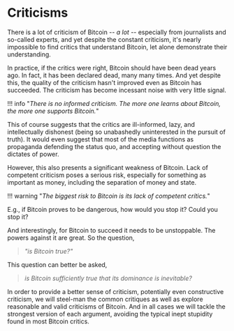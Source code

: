 # Criticisms

There is a lot of criticism of Bitcoin --
 *a lot*
 -- especially from journalists and so-called 
 experts,
 and yet despite the constant criticism, 
 it's nearly impossible 
 to find critics that understand
 Bitcoin, let alone demonstrate
 their understanding.

In practice, if the critics were right,
 Bitcoin should have been dead years ago.
In fact, it has been declared
 dead,
 many
 many
 times.
And yet despite this, the quality of the criticism
 hasn't improved even as Bitcoin has succeeded.
The criticism has become incessant
 noise with very little signal.

!!! info "*There is no informed criticism. The more one learns about Bitcoin, the more one supports Bitcoin.*"


This of course suggests
 that the critics are ill-informed,
 lazy, and intellectually dishonest
 (being so unabashedly uninterested
 in the pursuit of truth). 
It would even suggest that most of the media functions as
 propaganda defending the status quo, and
 accepting without question the dictates of power.

However,
 this also presents a significant weakness of
 Bitcoin. 
Lack of competent criticism 
 poses a serious risk,
 especially for something as important as money,
 including the 
 separation of money and state.

!!! warning "*The biggest risk to Bitcoin is its lack of competent crítics.*"

E.g., if Bitcoin proves to be dangerous,
 how would you stop it?
 Could you stop it?
 
And interestingly, for Bitcoin to succeed
 it needs to be unstoppable. The powers
 against it are great. So the question, 

> *"is Bitcoin true?"*

This question can better be asked,

> *is Bitcoin 
 sufficiently true that its
 dominance is inevitable?*

In order to provide a better sense of
 criticism, 
 potentially even constructive criticism,
 we will steel-man the
 common critiques as well as explore
 reasonable and valid criticisms of Bitcoin.
And in all cases we will tackle the strongest
 version of each argument,
 avoiding the typical inept stupidity
 found in most Bitcoin critics.



